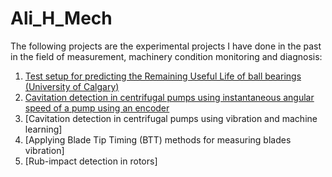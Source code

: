 # Ali_H_Mech
The following projects are the experimental projects I have done in the past in the field of measurement, machinery condition monitoring and diagnosis:
1) [Test setup for predicting the Remaining Useful Life of ball bearings (University of Calgary)](https://github.com/hajnayeb/RUL/tree/main)
2) [Cavitation detection in centrifugal pumps using instantaneous angular speed of a pump using an encoder](https://github.com/hajnayeb/IAS-Cav/tree/main)
3) [Cavitation detection in centrifugal pumps using vibration and machine learning]
4) [Applying Blade Tip Timing (BTT) methods for measuring blades vibration]
5) [Rub-impact detection in rotors]
